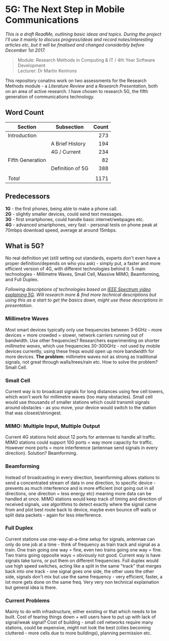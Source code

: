 # 5G: The Next Step in Mobile Communications
*This is a draft ReadMe, outlining basic ideas and topics. During the project I'll use it mainly to discuss progress/ideas and record notes/interesting articles etc, but it will be finalised and changed considerbly before December 1st 2017.*
> Module: Research Methods in Computing & IT / 4th Year Software Development  
> Lecturer: Dr Martin Kenirons

This repository conatins work on two assessments for the Research Methods module - a *Literature Review* and a *Research Presentation*, both on an area of active research. I have chosen to research 5G, the fifth generation of communications technology.

## Word Count
| Section       |Subsection       | Count         |
| ------------- |--------------   |--------------:|
| Introduction  |                 |273            |
|               | A Brief History |194            |
|               | 4G / Current    |234            |
|Fifth Generation|                |82             |
|               | Definition of 5G|388            |
|               |                 |               |
|*Total*        |                 |1171           |

## Predecessors 
**1G** - the first phones, being able to make a phone call.  
**2G** - slightly smaller devices, could send text messages.  
**3G** - first smartphones, could handle basic internet/webpages etc.  
**4G** - advanced smartphones, very fast - personal tests on phone peak at 70mbps download speed, average at around 15mbps.  

## What is 5G?
No real definition yet (still setting out standards, experts don't even have a proper definition/depends on who you ask) - simply put, a faster and more efficient version of 4G, with different technologies behind it. 5 main technologies - Millimetre Waves, Small Cell, Massive MIMO, Beamforming, and Full Duplex.  

*Following descriptions of technologies based on [IEEE Spectrum video explaining 5G](https://www.youtube.com/watch?v=GEx_d0SjvS0). Will research more & find more technical descriptions but using this as a start to get the basics down, might use these descriptions in presentation.*

### Millimetre Waves
Most smart devices typically only use frequencies between 3-6GHz - more devices = more crowded = slower, network carriers running out of bandwidth. Use other frequencies? Researchers experimenting on shorter *millimetre waves*, which use frequencies 30-300GHz - not used by mobile devices currently, using these freqs would open up more bandwidth for more devices. **The problem:** millimetre waves not as strong as traditional signals, not great through walls/trees/rain etc. How to solve the problem? Small Cell.

### Small Cell
Current way is to broadcast signals for long distances using few cell towers, which won't work for millimetre waves (too many obstacles). Small cell would use thousands of smaller stations which could transmit signals around obstacles - as you move, your device would switch to the station that was closest/strongest.

### MIMO: Multiple Input, Multiple Output
Current 4G stations hold about 12 ports for antennae to handle all traffic. MIMO stations could support 100 ports = way more capacity for traffic. However more ports = more interference (antennae send signals in every direction). Solution? Beamforming.

### Beamforming
Instead of broadcasting in every direction, beamforming allows stations to send a concentrated stream of data in one direction, to specific device - prevents as much interference and is more efficient (not going out in all directions, one direction = less energy etc) meaning more data can be handled at once. MIMO stations would keep track of timing and direction of received signals, use algorithms to detect exactly where the signal came from and plot best route back to device, maybe even bounce off walls or split data packets - again for less interference.

### Full Duplex
Current stations use one-way-at-a-time setup for signals, antennae can only do one job at a time - think of frequency as train track and signal as a train. One train going one way = fine, even two trains going one way = fine. Two trains going opposite ways = obviously not good. Current way is have signals take turns, or put them on different frequencies. Full duplex would use high speed switches, acting like a split in the same "track" that merges back into one track - one signal goes one side, the other uses the other side, signals don't mix but use the same frequency - very efficient, faster, a lot more gets done on the same freq. Very very non technical explaination but general idea is there.

### Current Problems
Mainly to do with infrastructure, either existing or that which needs to be built. Cost of tearing things down + will users have to put up with lack of signal/weak signal? Cost of building - small cell networks require many stations, could be expensive, might not look the best (cities becoming cluttered - more cells due to more buildings), planning permission etc.